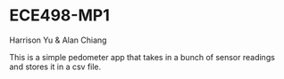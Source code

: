 ECE498-MP1
==========

Harrison Yu & Alan Chiang

This is a simple pedometer app that takes in a bunch of sensor readings and stores it in a csv file.
